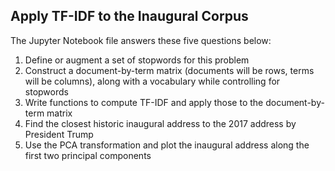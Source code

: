 ## Apply TF-IDF to the Inaugural Corpus 

The Jupyter Notebook file answers these five questions below:

1. Define or augment a set of stopwords for this problem
2. Construct a document-by-term matrix (documents will be rows, terms will be columns), along with a vocabulary while controlling for stopwords
3. Write functions to compute TF-IDF and apply those to the document-by-term matrix
4. Find the closest historic inaugural address to the 2017 address by President Trump
5. Use the PCA transformation and plot the inaugural address along the first two principal components
